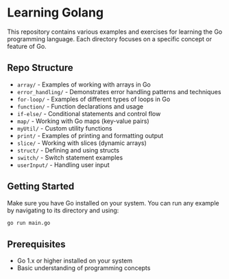 # Learning Golang

This repository contains various examples and exercises for learning the Go programming language. Each directory focuses on a specific concept or feature of Go.

## Repo Structure

- `array/` - Examples of working with arrays in Go
- `error_handling/` - Demonstrates error handling patterns and techniques
- `for-loop/` - Examples of different types of loops in Go
- `function/` - Function declarations and usage
- `if-else/` - Conditional statements and control flow
- `map/` - Working with Go maps (key-value pairs)
- `myUtil/` - Custom utility functions
- `print/` - Examples of printing and formatting output
- `slice/` - Working with slices (dynamic arrays)
- `struct/` - Defining and using structs
- `switch/` - Switch statement examples
- `userInput/` - Handling user input

## Getting Started

Make sure you have Go installed on your system. You can run any example by navigating to its directory and using:

```bash
go run main.go
```

## Prerequisites

- Go 1.x or higher installed on your system
- Basic understanding of programming concepts
